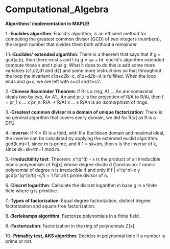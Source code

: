 # Computational_Algebra
**Algorithms' implementation in MAPLE!**

  1.-**Euclides algorithm**:
    Euclid's algorithm, is an efficient method for computing the greatest common divisor (GCD) of two integers (numbers), the largest number that divides 
    them both without a remainder. 
    
  1.1.-**Euclides' extended algorithm**:
    There is a theorem that says that if g = gcd(a,b), then there exist s and t tq g = sa + bt. euclid's algorithm extended compute those s and t 
    plus g. What it does to do this is add some more variables (c1,c2,d1 and d2) and some more instructions so that throughout the loop the 
    invariant c1*a+c2*b=c, d1*a+d2*b=d is fulfilled. When the loop ends and g=c, we are left with s=c1 and t=c2.
    
  2.-**Chinese Reaminder Theorem**:
    If R is a ring, A1,...,An are comaximal ideals two by two, A= A1...An and pr_i is the projection of R/A to R/Ai, then f = pr_1 x ... x pr_n: R/A -> R/A1 x ... x R/An 
    is an isomorphism of rings. 
    
  3.-**Greatest common divisor in a domain of unique factorization**:
      There is no general algorithm that covers every domain, we did for R[x] as R is a DFU. 
    
  4.-**Inverse**:
    If K = R/<m> is a field, with R a Euclidean domain and <m> maximal ideal, the inverse can be calculated by applying the extended euclid algorithm. 
    gcd(k,m)=1, since m is prime, and if 1 = sk+tm, then s is the inverse of k, since sk=sk+tm=1 mod m.
    
  5.-**Irreducibility test**: 
    Theorem: x^(q^d) - x is the product of all irreducible monic polynomials of Fq[x] whose degree divide d 
    Conclusion: f monic polynomial of degree n is irreducible if and only if f | x^(q^n)-x y gcd(x^(q^(n/t))-x,f) = 1 for all t prime divisor of n.
  
  6.-**Discret logarithm**:
    Calculate the discret logarithm in base g in a finite field where g is primitive.
  
  7.-**Types of factorization**:
    Equal degree factorization, distinct degree factorization and square free factorization.
  
  8.-**Berlekamps algorithm**:
    Factorize polynomials in a finite field. 
  
  9.-**Factorization**:
    Factorization in the ring of polynomials Z[x].
  
  10.-**Primality test, AKS algorithm**:
    Decides in polynomial time if a number is prime or not.
  
    
